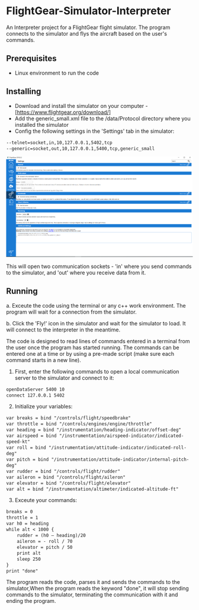 # FlightGear-Simulator-Interpreter
An Interpreter project for a FlightGear flight simulator.
The program connects to the simulator and flys the aircraft based on the user's commands.

## Prerequisites
* Linux environment to run the code

## Installing
* Download and install the simulator on your computer - [https://www.flightgear.org/download/]
* Add the generic_small.xml file to the /data/Protocol directory where you installed the simulator
* Config the following settings in the 'Settings' tab in the simulator:
```
--telnet=socket,in,10,127.0.0.1,5402,tcp
--generic=socket,out,10,127.0.0.1,5400,tcp,generic_small
```
![](introSimulation.png)

This will open two communication sockets - 'in' where you send commands to the simulator, and 'out' where you receive data from it.

## Running
a. Exceute the code using the terminal or any c++ work environment. The program will wait for a connection from the simulator.

b. Click the 'Fly!' icon in the simulator and wait for the simulator to load. It will connect to the interpreter in the meantime.

The code is designed to read lines of commands entered in a terminal from the user once the program has started running. 
The commands can be entered one at a time or by using a pre-made script (make sure each command starts in a new line).

1. First, enter the following commands to open a local communication server to the simulator and connect to it:
```
openDataServer 5400 10
connect 127.0.0.1 5402
```
2. Initialize your variables:
```
var breaks = bind "/controls/flight/speedbrake"
var throttle = bind "/controls/engines/engine/throttle"
var heading = bind "/instrumentation/heading-indicator/offset-deg"
var airspeed = bind "/instrumentation/airspeed-indicator/indicated-speed-kt"
var roll = bind "/instrumentation/attitude-indicator/indicated-roll-deg"
var pitch = bind "/instrumentation/attitude-indicator/internal-pitch-deg"
var rudder = bind "/controls/flight/rudder"
var aileron = bind "/controls/flight/aileron"
var elevator = bind "/controls/flight/elevator"
var alt = bind "/instrumentation/altimeter/indicated-altitude-ft"
```
3. Exceute your commands:
```
breaks = 0
throttle = 1
var h0 = heading
while alt < 1000 {
    rudder = (h0 – heading)/20
    aileron = - roll / 70
    elevator = pitch / 50
    print alt
    sleep 250
}
print "done"
```
The program reads the code, parses it and sends the commands to the simulator,When the program reads the keyword "done", it will stop sending commands to the simulator, terminating the communication with it and ending the program.
